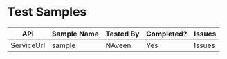 # Test Samples



| API | Sample Name | Tested By | Completed? | Issues |
| ------------- | ------------- | ------------- | -------- | ---------------- |
| ServiceUrl | sample | NAveen |  Yes |  Issues  |

